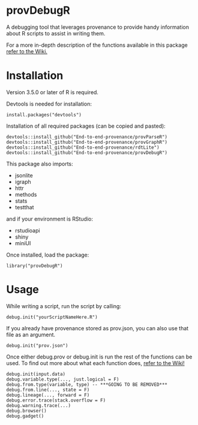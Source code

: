 # provDebugR

A debugging tool that leverages provenance to provide handy information about R scripts to assist in writing them.

For a more in-depth description of the functions available in this package [refer to the Wiki.](https://github.com/ProvTools/provDebugR/wiki)

# Installation

Version 3.5.0 or later of R is required.

Devtools is needed for installation:
```{r}
install.packages("devtools")
```
Installation of all required packages (can be copied and pasted):
```{r}
devtools::install_github("End-to-end-provenance/provParseR")
devtools::install_github("End-to-end-provenance/provGraphR")
devtools::install_github("End-to-end-provenance/rdtLite")
devtools::install_github("End-to-end-provenance/provDebugR")
```
This package also imports:
* jsonlite
* igraph 
* httr 
* methods
* stats
* testthat

and if your environment is RStudio:
* rstudioapi
* shiny
* miniUI


Once installed, load the package:
```{r}
library("provDebugR")
```

# Usage
While writing a script, run the script by calling:
```{r}
debug.init("yourScriptNameHere.R")
```
If you already have provenance stored as prov.json, you can also 
use that file as an argument.
```{r}
debug.init("prov.json")
```

Once either debug.prov or debug.init is run the rest of the functions can be used. 
To find out more about what each function does, [refer to the Wiki!](https://github.com/ProvTools/provDebugR/wiki)
```{r}
debug.init(input.data)
debug.variable.type(..., just.logical = F)
debug.from.type(variable, type) -- ***GOING TO BE REMOVED***
debug.from.line(..., state = F) 
debug.lineage(..., forward = F) 
debug.error.trace(stack.overflow = F)
debug.warning.trace(...) 
debug.browser()
debug.gadget()
```
